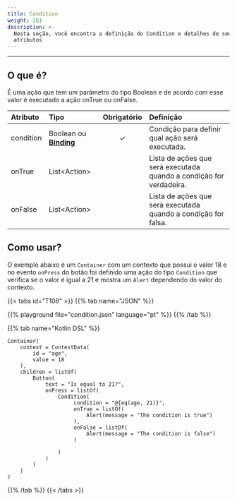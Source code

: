 ```yaml
---
title: Condition
weight: 261
description: >-
  Nesta seção, você encontra a definição do Condition e detalhes de seus
  atributos
---
```


---

## O que é?

É uma ação que tem um parâmetro do tipo Boolean e de acordo com esse valor é executado a ação onTrue ou onFalse.

| Atributo | Tipo | Obrigatório | Definição |
| :--- | :--- | :---: | :--- |
| condition | Boolean ou [**Binding**](/pt/docs/api/contexto#binding) | ✓ | Condição para definir qual ação será executada. |
| onTrue | List&lt;Action&gt; |   | Lista de ações que será executada quando a condição for verdadeira. |
| onFalse | List&lt;Action&gt; |   | Lista de ações que será executada quando a condição for falsa. |

## Como usar?

O exemplo abaixo é um `Container` com um contexto que possui o valor 18  e no evento `onPress` do botão foi definido uma ação do tipo `Condition` que verifica se o valor é igual a 21 e mostra um `Alert` dependendo do valor do contexto.

{{< tabs id="T108" >}}
{{% tab name="JSON" %}}
<!-- json-playground:condition.json
{
   "_beagleComponent_":"beagle:container",
   "children":[
      {
         "_beagleComponent_":"beagle:button",
         "text":"Is equal to 21?",
         "onPress":[
            {
               "_beagleAction_":"beagle:condition",
               "condition":"@{eq(age, 21)}",
               "onTrue":[
                  {
                     "_beagleAction_":"beagle:alert",
                     "title":"onTrue",
                     "message":"Condition is true"
                  }
               ],
               "onFalse":[
                  {
                     "_beagleAction_":"beagle:alert",
                     "title":"onFalse",
                     "message":"Condition is false"
                  }
               ]
            }
         ]
      }
   ],
   "context":{
      "id":"age",
      "value":18
   }
}
-->
{{% playground file="condition.json" language="pt" %}}
{{% /tab %}}

{{% tab name="Kotlin DSL" %}}
```text
Container(
    context = ContextData(
        id = "age",
        value = 18
    ),
    children = listOf(
        Button(
            text = "Is equal to 21?",
            onPress = listOf(
                Condition(
                     condition = "@{eq(age, 21)}",
                     onTrue = listOf(
                         Alert(message = "The condition is true")
                     ),
                     onFalse = listOf(
                         Alert(message = "The condition is false")
                     )
                      
                )
            )
        )
    )
)

```
{{% /tab %}}
{{< /tabs >}}
